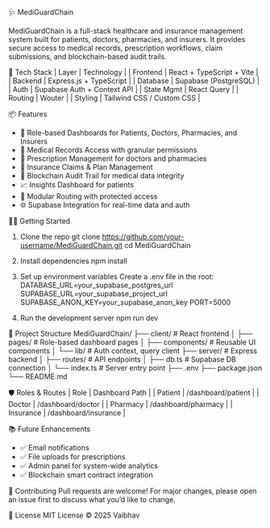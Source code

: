 🩺 MediGuardChain


MediGuardChain is a full-stack healthcare and insurance management system built for patients, doctors, pharmacies, and insurers. It provides secure access to medical records, prescription workflows, claim submissions, and blockchain-based audit trails.

🚀 Tech Stack
| Layer      |  Technology                 | 
| Frontend   | React + TypeScript + Vite   | 
| Backend    | Express.js + TypeScript     | 
| Database   | Supabase (PostgreSQL)       | 
| Auth       | Supabase Auth + Context API | 
| State Mgmt | React Query                 | 
| Routing    | Wouter                      | 
| Styling    | Tailwind CSS / Custom CSS   | 



📦 Features
- 🔐 Role-based Dashboards for Patients, Doctors, Pharmacies, and Insurers
- 📄 Medical Records Access with granular permissions
- 💊 Prescription Management for doctors and pharmacies
- 🧾 Insurance Claims & Plan Management
- 🧠 Blockchain Audit Trail for medical data integrity
- 📈 Insights Dashboard for patients
- 🧰 Modular Routing with protected access
- 🌐 Supabase Integration for real-time data and auth

🧑‍💻 Getting Started
1. Clone the repo
git clone https://github.com/your-username/MediGuardChain.git
cd MediGuardChain


2. Install dependencies
npm install


3. Set up environment variables
Create a .env file in the root:
DATABASE_URL=your_supabase_postgres_url
SUPABASE_URL=your_supabase_project_url
SUPABASE_ANON_KEY=your_supabase_anon_key
PORT=5000


4. Run the development server
npm run dev



🧭 Project Structure
MediGuardChain/
├── client/              # React frontend
│   ├── pages/           # Role-based dashboard pages
│   ├── components/      # Reusable UI components
│   └── lib/             # Auth context, query client
├── server/              # Express backend
│   ├── routes/          # API endpoints
│   ├── db.ts            # Supabase DB connection
│   └── index.ts         # Server entry point
├── .env
├── package.json
└── README.md



🛡️ Roles & Routes
| Role       | Dashboard Path       | 
| Patient    | /dashboard/patient   | 
| Doctor     | /dashboard/doctor    | 
| Pharmacy   | /dashboard/pharmacy  | 
| Insurance  | /dashboard/insurance | 



📚 Future Enhancements
- ✅ Email notifications
- ✅ File uploads for prescriptions
- ✅ Admin panel for system-wide analytics
- ✅ Blockchain smart contract integration

🤝 Contributing
Pull requests are welcome! For major changes, please open an issue first to discuss what you’d like to change.

📄 License
MIT License © 2025 Vaibhav


